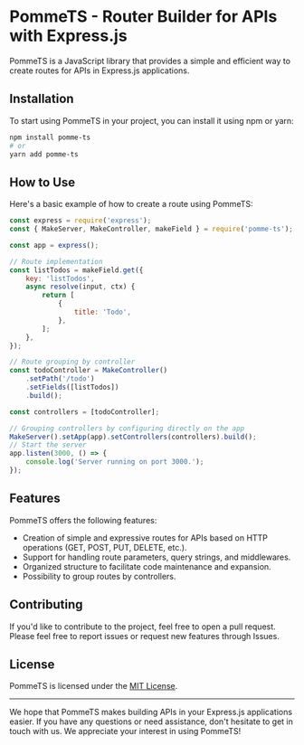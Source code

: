 # PommeTS - Router Builder for APIs with Express.js

PommeTS is a JavaScript library that provides a simple and efficient way to create routes for APIs in Express.js applications.

## Installation

To start using PommeTS in your project, you can install it using npm or yarn:

```bash
npm install pomme-ts
# or
yarn add pomme-ts
```

## How to Use

Here's a basic example of how to create a route using PommeTS:

```javascript
const express = require('express');
const { MakeServer, MakeController, makeField } = require('pomme-ts');

const app = express();

// Route implementation
const listTodos = makeField.get({
    key: 'listTodos',
    async resolve(input, ctx) {
        return [
            {
                title: 'Todo',
            },
        ];
    },
});

// Route grouping by controller
const todoController = MakeController()
    .setPath('/todo')
    .setFields([listTodos])
    .build();

const controllers = [todoController];

// Grouping controllers by configuring directly on the app
MakeServer().setApp(app).setControllers(controllers).build();
// Start the server
app.listen(3000, () => {
    console.log('Server running on port 3000.');
});
```

## Features

PommeTS offers the following features:

-   Creation of simple and expressive routes for APIs based on HTTP operations (GET, POST, PUT, DELETE, etc.).
-   Support for handling route parameters, query strings, and middlewares.
-   Organized structure to facilitate code maintenance and expansion.
-   Possibility to group routes by controllers.

## Contributing

If you'd like to contribute to the project, feel free to open a pull request. Please feel free to report issues or request new features through Issues.

## License

PommeTS is licensed under the [MIT License](https://opensource.org/licenses/MIT).

---

We hope that PommeTS makes building APIs in your Express.js applications easier. If you have any questions or need assistance, don't hesitate to get in touch with us. We appreciate your interest in using PommeTS!
